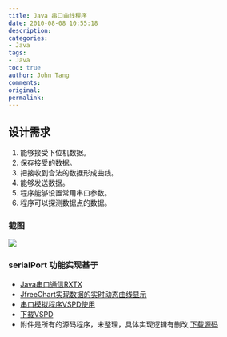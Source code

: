 ```yaml
---
title: Java 串口曲线程序
date: 2010-08-08 10:55:18
description: 
categories:
- Java
tags:
- Java
toc: true
author: John Tang
comments:
original:
permalink: 
---
```



## 设计需求 

1. 能够接受下位机数据。 
2. 保存接受的数据。 
3. 把接收到合法的数据形成曲线。 
4. 能够发送数据。 
5. 程序能够设置常用串口参数。 
6. 程序可以探测数据点的数据。


### 截图 
![](http://farm5.static.flickr.com/4075/4870521857_507ab1670d.jpg)

### serialPort 功能实现基于 


- [Java串口通信RXTX](http://hihexo.com/2010/08/java-serial-port-rxtx/) 
- [JfreeChart实现数据的实时动态曲线显示](http://hihexo.com/2010/08/jfreechart-dynamic-xychart/) 
- [串口模拟程序VSPD使用](http://www.bzhou.com/shuma/200812/20-9476.html)  
- [下载VSPD](http://d.download.csdn.net/down/2605714/tangjunchf)  
- 附件是所有的源码程序，未整理，具体实现逻辑有删改,[下载源码](http://d.download.csdn.net/down/2605710/tangjunchf)